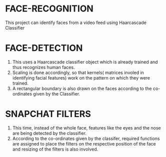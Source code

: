 # FACE-RECOGNITION
This project can identify faces from a video feed using Haarcascade Classifier

# FACE-DETECTION
1. This uses a Haarcascade classifier object which is already trained and thus recognizes human faces.
2. Scaling is done accordingly, so that kernels( matrices involed in identifying facial features) work on
the pattern on which they were trained.
3. A rectangular boundary is also drawn on the faces according to the co-ordinates given by the Classifier.

# SNAPCHAT FILTERS
1. This time, instead of the whole face, features like the eyes and the nose are being detected by the classifier.
2. According to the co-ordinates given by the classifer, required functions are assigned to place the filters on the respective 
position of the face and resizing of the filters is also involved.
